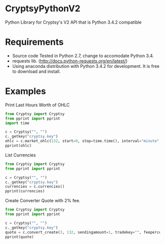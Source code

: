 CryptsyPythonV2
===============

Python Library for Cryptsy's V2 API that is Python 3.4.2 compatible


Requirements
============
* Source code Tested in Python 2.7, change to accomodate Python 3.4.
* requests lib. (http://docs.python-requests.org/en/latest/)
* Using anaconda distribution with Python 3.4.2 for development. It is free to download and install.

Examples
========
Print Last Hours Worth of OHLC
```python
from Cryptsy import Cryptsy
from pprint import pprint
import time

c = Cryptsy("", "")
c._getkey("cryptsy.key")
ohlc = c.market_ohlc(132, start=0, stop=time.time(), interval="minute", limit=60)
pprint(ohlc)
```


List Currencies
```python
from Cryptsy import Cryptsy
from pprint import pprint

c = Cryptsy("", "")
c._getkey("cryptsy.key")
currencies = c.currencies()
pprint(currencies)
```


Create Converter Quote with 2% fee.
```python
from Cryptsy import Cryptsy
from pprint import pprint

c = Cryptsy("", "")
c._getkey("cryptsy.key")
quote = c.convert_create(3, 132, sendingamount=1, tradekey="", feepercent=2)
pprint(quote)
```

